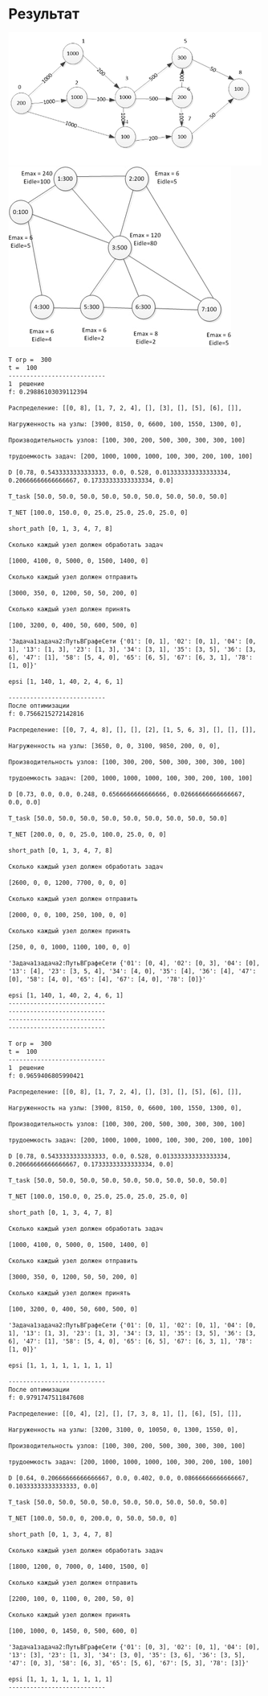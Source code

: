 # Результат
![png](1.png)
![png](2.jpg)


    T огр =  300
    t =  100
    ---------------------------
    1  решение
    f: 0.29886103039112394
    
    Распределение: [[0, 8], [1, 7, 2, 4], [], [3], [], [5], [6], []], 

    Нагруженность на узлы: [3900, 8150, 0, 6600, 100, 1550, 1300, 0], 

    Производительность узлов: [100, 300, 200, 500, 300, 300, 300, 100]

    трудоемкость задач: [200, 1000, 1000, 1000, 100, 300, 200, 100, 100]

    D [0.78, 0.5433333333333333, 0.0, 0.528, 0.013333333333333334, 0.20666666666666667, 0.17333333333333334, 0.0]

    T_task [50.0, 50.0, 50.0, 50.0, 50.0, 50.0, 50.0, 50.0, 50.0]

    T_NET [100.0, 150.0, 0, 25.0, 25.0, 25.0, 25.0, 0] 

    short_path [0, 1, 3, 4, 7, 8]

    Сколько каждый узел должен обработать задач 

    [1000, 4100, 0, 5000, 0, 1500, 1400, 0]

    Сколько каждый узел должен отправить

    [3000, 350, 0, 1200, 50, 50, 200, 0] 

    Сколько каждый узел должен принять 

    [100, 3200, 0, 400, 50, 600, 500, 0]

    'Задача1задача2:ПутьВГрафеСети {'01': [0, 1], '02': [0, 1], '04': [0, 1], '13': [1, 3], '23': [1, 3], '34': [3, 1], '35': [3, 5], '36': [3, 6], '47': [1], '58': [5, 4, 0], '65': [6, 5], '67': [6, 3, 1], '78': [1, 0]}' 

    epsi [1, 140, 1, 40, 2, 4, 6, 1]
    
    ---------------------------
    После оптимизации
    f: 0.7566215272142816
    
    Распределение: [[0, 7, 4, 8], [], [], [2], [1, 5, 6, 3], [], [], []], 

    Нагруженность на узлы: [3650, 0, 0, 3100, 9850, 200, 0, 0], 

    Производительность узлов: [100, 300, 200, 500, 300, 300, 300, 100]

    трудоемкость задач: [200, 1000, 1000, 1000, 100, 300, 200, 100, 100]

    D [0.73, 0.0, 0.0, 0.248, 0.6566666666666666, 0.02666666666666667, 0.0, 0.0]

    T_task [50.0, 50.0, 50.0, 50.0, 50.0, 50.0, 50.0, 50.0, 50.0]

    T_NET [200.0, 0, 0, 25.0, 100.0, 25.0, 0, 0] 

    short_path [0, 1, 3, 4, 7, 8]

    Сколько каждый узел должен обработать задач 

    [2600, 0, 0, 1200, 7700, 0, 0, 0]

    Сколько каждый узел должен отправить

    [2000, 0, 0, 100, 250, 100, 0, 0] 

    Сколько каждый узел должен принять 

    [250, 0, 0, 1000, 1100, 100, 0, 0]

    'Задача1задача2:ПутьВГрафеСети {'01': [0, 4], '02': [0, 3], '04': [0], '13': [4], '23': [3, 5, 4], '34': [4, 0], '35': [4], '36': [4], '47': [0], '58': [4, 0], '65': [4], '67': [4, 0], '78': [0]}' 

    epsi [1, 140, 1, 40, 2, 4, 6, 1]
    ---------------------------
    ---------------------------
    ---------------------------
    ---------------------------

    T огр =  300
    t =  100
    ---------------------------
    1  решение
    f: 0.9659406805990421
    
    Распределение: [[0, 8], [1, 7, 2, 4], [], [3], [], [5], [6], []], 

    Нагруженность на узлы: [3900, 8150, 0, 6600, 100, 1550, 1300, 0], 

    Производительность узлов: [100, 300, 200, 500, 300, 300, 300, 100]

    трудоемкость задач: [200, 1000, 1000, 1000, 100, 300, 200, 100, 100]

    D [0.78, 0.5433333333333333, 0.0, 0.528, 0.013333333333333334, 0.20666666666666667, 0.17333333333333334, 0.0]

    T_task [50.0, 50.0, 50.0, 50.0, 50.0, 50.0, 50.0, 50.0, 50.0]

    T_NET [100.0, 150.0, 0, 25.0, 25.0, 25.0, 25.0, 0] 

    short_path [0, 1, 3, 4, 7, 8]

    Сколько каждый узел должен обработать задач 

    [1000, 4100, 0, 5000, 0, 1500, 1400, 0]

    Сколько каждый узел должен отправить

    [3000, 350, 0, 1200, 50, 50, 200, 0] 

    Сколько каждый узел должен принять 

    [100, 3200, 0, 400, 50, 600, 500, 0]

    'Задача1задача2:ПутьВГрафеСети {'01': [0, 1], '02': [0, 1], '04': [0, 1], '13': [1, 3], '23': [1, 3], '34': [3, 1], '35': [3, 5], '36': [3, 6], '47': [1], '58': [5, 4, 0], '65': [6, 5], '67': [6, 3, 1], '78': [1, 0]}' 

    epsi [1, 1, 1, 1, 1, 1, 1, 1]

    ---------------------------
    После оптимизации
    f: 0.9791747511847608
    
    Распределение: [[0, 4], [2], [], [7, 3, 8, 1], [], [6], [5], []], 

    Нагруженность на узлы: [3200, 3100, 0, 10050, 0, 1300, 1550, 0], 

    Производительность узлов: [100, 300, 200, 500, 300, 300, 300, 100]

    трудоемкость задач: [200, 1000, 1000, 1000, 100, 300, 200, 100, 100]

    D [0.64, 0.20666666666666667, 0.0, 0.402, 0.0, 0.08666666666666667, 0.10333333333333333, 0.0]

    T_task [50.0, 50.0, 50.0, 50.0, 50.0, 50.0, 50.0, 50.0, 50.0]

    T_NET [100.0, 50.0, 0, 200.0, 0, 50.0, 50.0, 0] 

    short_path [0, 1, 3, 4, 7, 8]

    Сколько каждый узел должен обработать задач 

    [1800, 1200, 0, 7000, 0, 1400, 1500, 0]

    Сколько каждый узел должен отправить

    [2200, 100, 0, 1100, 0, 200, 50, 0] 

    Сколько каждый узел должен принять 

    [100, 1000, 0, 1450, 0, 500, 600, 0]

    'Задача1задача2:ПутьВГрафеСети {'01': [0, 3], '02': [0, 1], '04': [0], '13': [3], '23': [1, 3], '34': [3, 0], '35': [3, 6], '36': [3, 5], '47': [0, 3], '58': [6, 3], '65': [5, 6], '67': [5, 3], '78': [3]}' 

    epsi [1, 1, 1, 1, 1, 1, 1, 1]
    ---------------------------